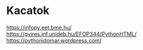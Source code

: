 # Kacatok
https://infopy.eet.bme.hu/
https://gyires.inf.unideb.hu/EFOP344/PythonHTML/
https://pythonidomar.wordpress.com/
